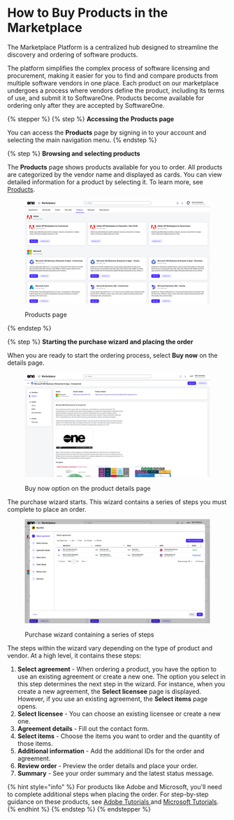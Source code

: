 # How to Buy Products in the Marketplace

The Marketplace Platform is a centralized hub designed to streamline the discovery and ordering of software products.&#x20;

The platform simplifies the complex process of software licensing and procurement, making it easier for you to find and compare products from multiple software vendors in one place. Each product on our marketplace undergoes a process where vendors define the product, including its terms of use, and submit it to SoftwareOne. Products become available for ordering only after they are accepted by SoftwareOne.

{% stepper %}
{% step %}
**Accessing the Products page**

You can access the **Products** page by signing in to your account and selecting the main navigation menu.
{% endstep %}

{% step %}
**Browsing and selecting products**

The **Products** page shows products available for you to order. All products are categorized by the vendor name and displayed as cards. You can view detailed information for a product by selecting it. To learn more, see [Products](../../../modules-and-features/marketplace/products.md).

<div data-with-frame="true"><figure><img src="../../../.gitbook/assets/image (995).png" alt=""><figcaption><p>Products page</p></figcaption></figure></div>
{% endstep %}

{% step %}
**Starting the purchase wizard and placing the order**

When you are ready to start the ordering process, select **Buy now** on the details page.

<div data-with-frame="true"><figure><img src="../../../.gitbook/assets/contact_us_details_page.png" alt=""><figcaption><p>Buy now option on the product details page</p></figcaption></figure></div>

The purchase wizard starts. This wizard contains a series of steps you must complete to place an order.

<div data-with-frame="true"><figure><img src="../../../.gitbook/assets/image (1017).png" alt=""><figcaption><p>Purchase wizard containing a series of steps</p></figcaption></figure></div>

The steps within the wizard vary depending on the type of product and vendor. At a high level, it contains these steps:

1. **Select agreement** - When ordering a product, you have the option to use an existing agreement or create a new one. The option you select in this step determines the next step in the wizard. For instance, when you create a new agreement, the **Select licensee** page is displayed. However, if you use an existing agreement, the **Select items** page opens.
2. **Select licensee** - You can choose an existing licensee or create a new one.&#x20;
3. **Agreement details** - Fill out the contact form.
4. **Select items** - Choose the items you want to order and the quantity of those items.
5. **Additional information**  - Add the additional IDs for the order and agreement.&#x20;
6. **Review order** - Preview the order details and place your order.
7. **Summary** - See your order summary and the latest status message.

{% hint style="info" %}
For products like Adobe and Microsoft, you'll need to complete additional steps when placing the order. For step-by-step guidance on these products, see [Adobe Tutorials ](../../../extensions/adobe-vip-marketplace/tutorials-and-videos/)and [Microsoft Tutorials](../../../extensions/microsoft-cloud-solution-provider/tutorials-and-videos/).
{% endhint %}
{% endstep %}
{% endstepper %}
